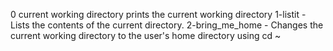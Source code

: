 0 current working directory prints the current working directory
1-listit - Lists the contents of the current directory.
2-bring_me_home - Changes the current working directory to the user's home directory using cd ~
